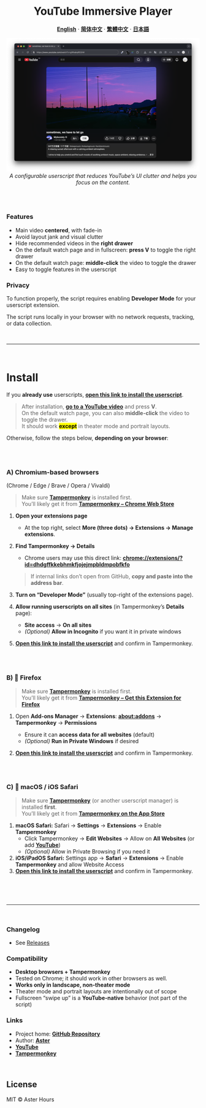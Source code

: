 <div align="center">
  <h1>YouTube Immersive Player</h1>

  <p><strong><a href="README.md">English</a></strong> · <strong><a href="README.zh-CN.md">简体中文</a></strong> · <strong><a href="README.zh-TW.md">繁體中文</a></strong> · <strong><a href="README.ja.md">日本語</a></strong></p>

  <img src="./example.png"
       alt="YouTube Immersive Player – demo"
       width="800"
       style="max-width:100%; height:auto;">
  <br>
  <em>A configurable userscript that reduces YouTube’s UI clutter and helps you focus on the content.</em>
</div>

<br><br>

### Features

- Main video **centered**, with fade-in  
- Avoid layout jank and visual clutter  
- Hide recommended videos in the **right drawer**  
- On the default watch page and in fullscreen: **press V** to toggle the right drawer  
- On the default watch page: **middle-click** the video to toggle the drawer  
- Easy to toggle features in the userscript


### Privacy

To function properly, the script requires enabling **Developer Mode** for your userscript extension.

The script runs locally in your browser with no network requests, tracking, or data collection.

<br>

---

<br>

# Install

If you **already use** userscripts, **[open this link to install the userscript](https://raw.githubusercontent.com/AsterHours/youtube-immersive-player/main/youtube-immersive-player.user.js)**.

> After installation, **[go to a YouTube video](https://www.youtube.com/watch?v=az0J8O8wRU8)** and press **V**.  
> On the default watch page, you can also **middle-click** the video to toggle the drawer.  
> It should work <mark>**except**</mark> in theater mode and portrait layouts.

Otherwise, follow the steps below, **depending on your browser**:

<br><br>

### A) Chromium-based browsers 
(Chrome / Edge / Brave / Opera / Vivaldi)

> Make sure **[Tampermonkey](https://www.tampermonkey.net/)** is installed first.  
> You’ll likely get it from **[Tampermonkey – Chrome Web Store](https://chromewebstore.google.com/detail/tampermonkey/dhdgffkkebhmkfjojejmpbldmpobfkfo)**

1. **Open your extensions page**  
   - At the top right, select **More (three dots) → Extensions → Manage extensions**.

2. **Find Tampermonkey → Details**  
   - Chrome users may use this direct link: **[chrome://extensions/?id=dhdgffkkebhmkfjojejmpbldmpobfkfo](chrome://extensions/?id=dhdgffkkebhmkfjojejmpbldmpobfkfo)**  
   > If internal links don’t open from GitHub, **copy and paste into the address bar**.

3. **Turn on “Developer Mode”** (usually top-right of the extensions page).

4. **Allow running userscripts on all sites** (in Tampermonkey’s **Details** page):  
   - **Site access** → **On all sites**  
   - *(Optional)* **Allow in Incognito** if you want it in private windows

5. **[Open this link to install the userscript](https://raw.githubusercontent.com/AsterHours/youtube-immersive-player/main/youtube-immersive-player.user.js)** and confirm in Tampermonkey.

<br><br>

### B) 🦊 Firefox

> Make sure **[Tampermonkey](https://www.tampermonkey.net/)** is installed first.  
> You’ll likely get it from **[Tampermonkey – Get this Extension for Firefox](https://addons.mozilla.org/firefox/addon/tampermonkey/)**

1. Open **Add-ons Manager** → **Extensions**: **[about:addons](about:addons)** → **Tampermonkey** → **Permissions**  
   - Ensure it can **access data for all websites** (default)  
   - *(Optional)* **Run in Private Windows** if desired

2. **[Open this link to install the userscript](https://raw.githubusercontent.com/AsterHours/youtube-immersive-player/main/youtube-immersive-player.user.js)** and confirm in Tampermonkey.

<br><br>

### C)  macOS / iOS Safari

> Make sure **[Tampermonkey](https://www.tampermonkey.net/)** (or another userscript manager) is installed **first**.  
> You’ll likely get it from **[Tampermonkey on the App Store](https://apps.apple.com/us/app/tampermonkey/id6738342400)**

1. **macOS Safari:** Safari → **Settings** → **Extensions** → Enable **Tampermonkey**  
   - Click Tampermonkey → **Edit Websites** → Allow on **All Websites** (or add **[YouTube](https://www.youtube.com/)**)  
   - *(Optional)* Allow in Private Browsing if you need it  
2. **iOS/iPadOS Safari:** Settings app → **Safari** → **Extensions** → Enable **Tampermonkey** and allow Website Access  
3. **[Open this link to install the userscript](https://raw.githubusercontent.com/AsterHours/youtube-immersive-player/main/youtube-immersive-player.user.js)** and confirm in Tampermonkey.

<br><br><br>

---

<br>

### Changelog
- See [Releases](https://github.com/AsterHours/youtube-immersive-player/releases)

### Compatibility

- **Desktop browsers + Tampermonkey**
- Tested on Chrome; it should work in other browsers as well.
- **Works only in landscape, non-theater mode**
- Theater mode and portrait layouts are intentionally out of scope  
- Fullscreen “swipe up” is a **YouTube-native** behavior (not part of the script)

### Links

- Project home: **[GitHub Repository](https://github.com/AsterHours/youtube-immersive-player)**  
- Author: **[Aster](https://github.com/AsterHours)**  
- **[YouTube](https://www.youtube.com/)**  
- **[Tampermonkey](https://www.tampermonkey.net/)**

<br>

## License

MIT © Aster Hours
